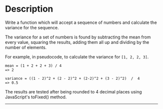 # Description

Write a function which will accept a sequence of numbers and calculate the variance for the sequence.

The variance for a set of numbers is found by subtracting the mean from every value, squaring the results, adding them all up and dividing by the number of elements.

For example, in pseudocode, to calculate the variance for `[1, 2, 2, 3]`.

```
mean = (1 + 2 + 2 + 3) / 4
=> 2

variance = ((1 - 2)^2 + (2 - 2)^2 + (2-2)^2 + (3 - 2)^2)  /  4
=> 0.5
```

The results are tested after being rounded to 4 decimal places using JavaScript's toFixed() method.

---
